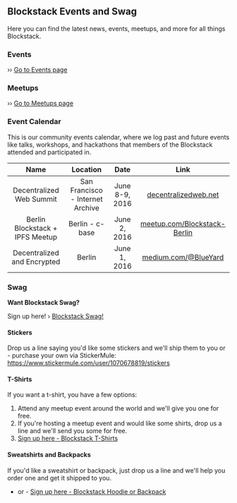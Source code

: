 ## Blockstack Events and Swag

Here you can find the latest news, events, meetups, and more for all things Blockstack.

### Events

›› [Go to Events page](https://github.com/blockstack/community/blob/master/events/events.md)

### Meetups

›› [Go to Meetups page](https://github.com/blockstack/community/blob/master/events/meetups.md)

### Event Calendar

This is our community events calendar, where we log past and future events like talks, workshops, and hackathons that members of the Blockstack attended and participated in.

Name                        | Location                      | Date                   | Link
:-------------------------: | :---------------------------: | :--------------------: | :-------:
Decentralized Web Summit              | San Francisco - Internet Archive | June 8-9, 2016   | [decentralizedweb.net](http://www.decentralizedweb.net/)
Berlin Blockstack + IPFS Meetup       | Berlin - c-base               | June 2, 2016        | [meetup.com/Blockstack-Berlin](http://www.meetup.com/Blockstack-Berlin/events/231428283/)
Decentralized and Encrypted           | Berlin                        | June 1, 2016        | [medium.com/@BlueYard](https://medium.com/@BlueYard/berlin-june-1st-the-mission-to-upgrade-the-internet-an-open-conversation-with-edward-snowden-d288fb2c1ec6#.kjti2hfbp)

### Swag

**Want Blockstack Swag?**

Sign up here! › [Blockstack Swag!](https://github.com/blockstack/blockstack/issues/90)

#### Stickers

Drop us a line saying you'd like some stickers and we'll ship them to you
or -
purchase your own via StickerMule: https://www.stickermule.com/user/1070678819/stickers

#### T-Shirts

If you want a t-shirt, you have a few options:

1. Attend any meetup event around the world and we'll give you one for free.
2. If you're hosting a meetup event and would like some shirts, drop us a line and we'll send you some for free.
3. [Sign up here - Blockstack T-Shirts](https://github.com/blockstack/blockstack/issues/90)

#### Sweatshirts and Backpacks

If you'd like a sweatshirt or backpack, just drop us a line and we'll help you order one and get it shipped to you.
- or -
[Sign up here - Blockstack Hoodie or Backpack](https://github.com/blockstack/blockstack/issues/90)
